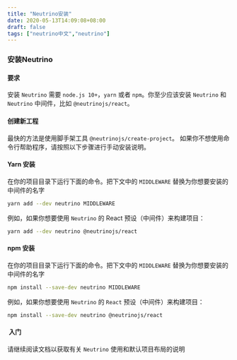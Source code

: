 ```yaml
---
title: "Neutrino安装"
date: 2020-05-13T14:09:08+08:00
draft: false
tags: ["neutrino中文","neutrino"]
---
```

### 安装Neutrino

#### 要求
安装 `Neutrino` 需要 `node.js 10+`，`yarn` 或者 `npm`。你至少应该安装 `Neutrino` 和 `Neutrino` 中间件，比如 `@neutrinojs/react`。

#### 创建新工程
最快的方法是使用脚手架工具 `@neutrinojs/create-project`。 如果你不想使用命令行帮助程序，请按照以下步骤进行手动安装说明。

#### Yarn 安装
在你的项目目录下运行下面的命令。把下文中的 `MIDDLEWARE` 替换为你想要安装的中间件的名字

```bash
yarn add --dev neutrino MIDDLEWARE
```
例如，如果你想要使用 `Neutrino` 的 React 预设（中间件）来构建项目：

```bash
yarn add --dev neutrino @neutrinojs/react
```
#### npm 安装
在你的项目目录下运行下面的命令。把下文中的 `MIDDLEWARE` 替换为你想要安装的中间件的名字

```bash
npm install --save-dev neutrino MIDDLEWARE
```
例如，如果你想要使用 `Neutrino` 的 `React` 预设（中间件）来构建项目：

```bash
npm install --save-dev neutrino @neutrinojs/react
```

####  入门
请继续阅读文档以获取有关 `Neutrino` 使用和默认项目布局的说明
